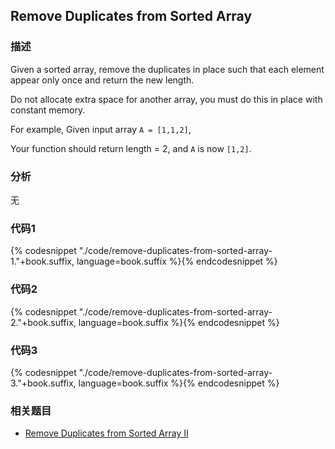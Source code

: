 ## Remove Duplicates from Sorted Array

### 描述

Given a sorted array, remove the duplicates in place such that each element appear only once and return the new length.

Do not allocate extra space for another array, you must do this in place with constant memory.

For example, Given input array `A = [1,1,2]`,

Your function should return length = 2, and `A` is now `[1,2]`.


### 分析

无


### 代码1

{% codesnippet "./code/remove-duplicates-from-sorted-array-1."+book.suffix, language=book.suffix %}{% endcodesnippet %}


### 代码2

{% codesnippet "./code/remove-duplicates-from-sorted-array-2."+book.suffix, language=book.suffix %}{% endcodesnippet %}


### 代码3

{% codesnippet "./code/remove-duplicates-from-sorted-array-3."+book.suffix, language=book.suffix %}{% endcodesnippet %}


### 相关题目

* [Remove Duplicates from Sorted Array II](remove-duplicates-from-sorted-array-ii.md)
